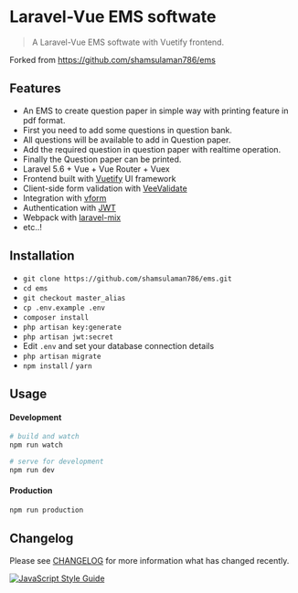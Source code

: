 # Laravel-Vue EMS softwate

> A Laravel-Vue EMS softwate with Vuetify frontend. 

Forked from https://github.com/shamsulaman786/ems

## Features

- An EMS to create question paper in simple way with printing feature in pdf format.
- First you need to add some questions in question bank.
- All questions will be available to add in Question paper.
- Add the required question in question paper with realtime operation.
- Finally the Question paper can be printed.
- Laravel 5.6 + Vue + Vue Router + Vuex
- Frontend built with [Vuetify](https://github.com/vuetifyjs/vuetify) UI framework
- Client-side form validation with [VeeValidate](https://github.com/baianat/vee-validate)
- Integration with [vform](https://github.com/cretueusebiu/vform)
- Authentication with [JWT](https://github.com/tymondesigns/jwt-auth)
- Webpack with [laravel-mix](https://github.com/JeffreyWay/laravel-mix)
- etc..!

## Installation

- `git clone https://github.com/shamsulaman786/ems.git`
- `cd ems`
- `git checkout master_alias`
- `cp .env.example .env`
- `composer install`
- `php artisan key:generate`
- `php artisan jwt:secret`
- Edit `.env` and set your database connection details
- `php artisan migrate`
- `npm install` / `yarn`

## Usage

#### Development

```bash
# build and watch
npm run watch

# serve for development
npm run dev
```

#### Production

```bash
npm run production
```

## Changelog

Please see [CHANGELOG](CHANGELOG.md) for more information what has changed recently.

[![JavaScript Style Guide](https://cdn.rawgit.com/standard/standard/master/badge.svg)](https://github.com/standard/standard)

